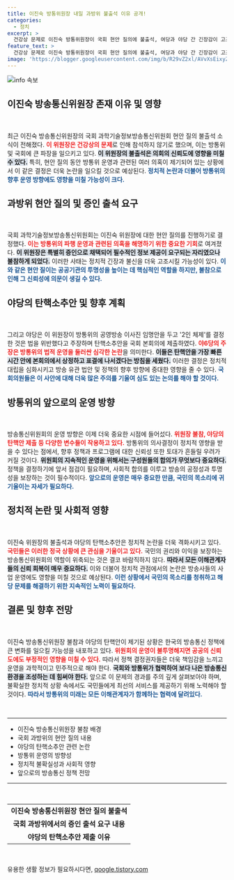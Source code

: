 ```yaml
---
title: 이진숙 방통위원장 내일 과방위 불출석 이유 공개!
categories:
  - 정치
excerpt: >
  건강상 문제로 이진숙 방통위원장이 국회 현안 질의에 불출석, 여당과 야당 간 긴장감이 고조되고 있다. 감추어진 진실이 밝혀질까? 이날 본회의에서의 탄핵안 표결을 주목하라!
feature_text: >
  건강상 문제로 이진숙 방통위원장이 국회 현안 질의에 불출석, 여당과 야당 간 긴장감이 고조되고 있다. 감추어진 진실이 밝혀질까? 이날 본회의에서의 탄핵안 표결을 주목하라!
image: 'https://blogger.googleusercontent.com/img/b/R29vZ2xl/AVvXsEixyZcFfHzMRdzZMjFBmAUKJYCLCGyLL1o632UiGVXcaFdKo_bkvkuCioo0uUKlGfBVcT3P84aROyZIXSBEx3Aw5nCQ3pTgDom1WDC4m8eifvWiAmWEEVb4x6G_l8C0QH225ldMjyaFvpxGEBGNO37VmDTDMHGhJPq73UglMfDca1-0aw/s1600/blogspot.png'
---
```


<p><img src="https://blogger.googleusercontent.com/img/b/R29vZ2xl/AVvXsEixyZcFfHzMRdzZMjFBmAUKJYCLCGyLL1o632UiGVXcaFdKo_bkvkuCioo0uUKlGfBVcT3P84aROyZIXSBEx3Aw5nCQ3pTgDom1WDC4m8eifvWiAmWEEVb4x6G_l8C0QH225ldMjyaFvpxGEBGNO37VmDTDMHGhJPq73UglMfDca1-0aw/s1600/blogspot.png" alt="info 속보" /></p>

<h2 data-ke-size="size26">이진숙 방송통신위원장 존재 이유 및 영향</h2>

<p data-ke-size="size16">&nbsp;</p>

<p>최근 이진숙 방송통신위원장의 국회 과학기술정보방송통신위원회 현안 질의 불출석 소식이 전해졌다. <b><span style="color: #ee2323;">이 위원장은 건강상의 문제</span></b>로 인해 참석하지 않기로 했으며, 이는 방통위 및 국회에 큰 파장을 일으키고 있다. <b><span style="background-color: #21538527;">이 위원장의 불출석은 의회의 신뢰도에 영향을 미칠 수 있다.</span></b> 특히, 현안 질의 동안 방통위 운영과 관련된 여러 의혹이 제기되어 있는 상황에서 이 같은 결정은 더욱 논란을 일으킬 것으로 예상된다. <b><span style="color: #1a5490;">정치적 논란과 더불어 방통위의 향후 운영 방향에도 영향을 미칠 가능성이 크다.</span></b></p>

<h2 data-ke-size="size26">과방위 현안 질의 및 증인 출석 요구</h2>

<p data-ke-size="size16">&nbsp;</p>

<p>국회 과학기술정보방송통신위원회는 이진숙 위원장에 대한 현안 질의를 진행하기로 결정했다. <b><span style="color: #ee2323;">이는 방통위의 파행 운영과 관련된 의혹을 해명하기 위한 중요한 기회</span></b>로 여겨졌다. <b><span style="background-color: #21538527;">이 위원장은 특별히 증인으로 채택되어 필수적인 정보 제공이 요구되는 자리였으나 불참하게 되었다.</span></b> 이러한 사태는 정치적 긴장과 불신을 더욱 고조시킬 가능성이 있다. <b><span style="color: #1a5490;">이와 같은 현안 질이는 공공기관의 투명성을 높이는 데 핵심적인 역할을 하지만, 불참으로 인해 그 신뢰성에 의문이 생길 수 있다.</span></b></p>

<h2 data-ke-size="size26">야당의 탄핵소추안 및 향후 계획</h2>

<p data-ke-size="size16">&nbsp;</p>

<p>그리고 야당은 이 위원장이 방통위의 공영방송 이사진 임명안을 두고 '2인 체제'를 결정한 것은 법을 위반했다고 주장하며 탄핵소추안을 국회 본회의에 제출하였다. <b><span style="color: #ee2323;">야6당의 주장은 방통위의 법적 운영을 둘러싼 심각한 논란</span></b>을 의미한다. <b><span style="background-color: #21538527;">이들은 탄핵안을 가장 빠른 시간 안에 본회의에서 상정하고 표결에 나서겠다는 방침을 세웠다.</span></b> 이러한 결정은 정치적 대립을 심화시키고 방송 유관 법안 및 정책의 향후 방향에 중대한 영향을 줄 수 있다. <b><span style="color: #1a5490;">국회의원들은 이 사안에 대해 더욱 많은 주의를 기울여 심도 있는 논의를 해야 할 것이다.</span></b></p>

<h2 data-ke-size="size26">방통위의 앞으로의 운영 방향</h2>

<p data-ke-size="size16">&nbsp;</p>

<p>방송통신위원회의 운영 방향은 이제 더욱 중요한 시점에 들어섰다. <b><span style="color: #ee2323;">위원장 불참, 야당의 탄핵안 제출 등 다양한 변수들이 작용하고 있다.</span></b> 방통위의 의사결정이 정치적 영향을 받을 수 있다는 점에서, 향후 정책과 프로그램에 대한 신뢰성 또한 토대가 흔들릴 우려가 커질 것이다. <b><span style="background-color: #21538527;">위원회의 지속적인 운영을 위해서는 구성원들의 합의가 무엇보다 중요하다.</span></b> 정책을 결정하기에 앞서 점검이 필요하며, 사회적 합의를 이루고 방송의 공정성과 투명성을 보장하는 것이 필수적이다. <b><span style="color: #1a5490;">앞으로의 운영은 매우 중요한 만큼, 국민의 목소리에 귀 기울이는 자세가 필요하다.</span></b></p>

<h2 data-ke-size="size26">정치적 논란 및 사회적 영향</h2>

<p data-ke-size="size16">&nbsp;</p>

<p>이진숙 위원장의 불출석과 야당의 탄핵소추안은 정치적 논란을 더욱 격화시키고 있다. <b><span style="color: #ee2323;">국민들은 이러한 정국 상황에 큰 관심을 기울이고 있다.</span></b> 국민의 권리와 이익을 보장하는 방송통신위원회의 역할이 위축되는 것은 결코 바람직하지 않다. <b><span style="background-color: #21538527;">따라서 모든 이해관계자들의 신뢰 회복이 매우 중요하다.</span></b> 이와 더불어 정치적 관점에서의 논란은 방송사들의 사업 운영에도 영향을 미칠 것으로 예상된다. <b><span style="color: #1a5490;">이런 상황에서 국민의 목소리를 청취하고 해당 문제를 해결하기 위한 지속적인 노력이 필요하다.</span></b></p>

<h2 data-ke-size="size26">결론 및 향후 전망</h2>

<p data-ke-size="size16">&nbsp;</p>

<p>이진숙 방송통신위원장 불참과 야당의 탄핵안이 제기된 상황은 한국의 방송통신 정책에 큰 변화를 일으킬 가능성을 내포하고 있다. <b><span style="color: #ee2323;">위원회의 운영이 불투명해지면 공공의 신뢰도에도 부정적인 영향을 미칠 수 있다.</span></b> 따라서 정책 결정권자들은 더욱 책임감을 느끼고 운영을 과학적이고 민주적으로 해야 한다. <b><span style="background-color: #21538527;">국회와 방통위가 협력하여 보다 나은 방송통신 환경을 조성하는 데 힘써야 한다.</span></b> 앞으로 이 문제의 경과를 주의 깊게 살펴보아야 하며, 불확실한 정치적 상황 속에서도 국민들에게 최선의 서비스를 제공하기 위해 노력해야 할 것이다. <b><span style="color: #1a5490;">따라서 방통위의 미래는 모든 이해관계자가 함께하는 협력에 달려있다.</span></b></p>

<p data-ke-size="size16">&nbsp;</p>

<hr />

<ul>
    <li>이진숙 방송통신위원장 불참 배경</li>
    <li>국회 과방위의 현안 질의 내용</li>
    <li>야당의 탄핵소추안 관련 논란</li>
    <li>방통위 운영의 방향성</li>
    <li>정치적 불확실성과 사회적 영향</li>
    <li>앞으로의 방송통신 정책 전망</li>
</ul>

<hr />

<p data-ke-size="size16">&nbsp;</p>

<table style="width: 100%;">
    <tr>
        <td style="text-align: center; height: 17px;"><b>이진숙 방송통신위원장 현안 질의 불출석</b></td>
    </tr>
    <tr>
        <td style="text-align: center; height: 17px;"><b>국회 과방위에서의 증인 출석 요구 내용</b></td>
    </tr>
    <tr>
        <td style="text-align: center; height: 17px;"><b>야당의 탄핵소추안 제출 이유</b></td>
    </tr>
</table>

<p data-ke-size="size16">&nbsp;</p>
유용한 생활 정보가 필요하시다면, <a href="https://qoogle.tistory.com" rel="dofollow">qoogle.tistory.com</a>


